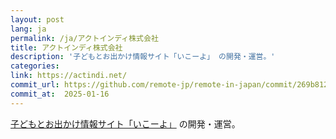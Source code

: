```yaml
---
layout: post
lang: ja
permalink: /ja/アクトインディ株式会社
title: アクトインディ株式会社
description: '子どもとお出かけ情報サイト「いこーよ」 の開発・運営。'
categories: 
link: https://actindi.net/
commit_url: https://github.com/remote-jp/remote-in-japan/commit/269b8121aa196f71e3b6ae053662484bf0056892
commit_at:  2025-01-16
---
```


<p><a href="https://iko-yo.net/">子どもとお出かけ情報サイト「いこーよ」</a> の開発・運営。</p>
